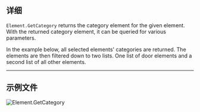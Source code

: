 ## 详细
`Element.GetCategory` returns the category element for the given element. With the returned category element, it can be queried for various parameters.

In the example below, all selected elements' categories are returned. The elements are then filtered down to two lists. One list of door elements and a second list of all other elements.
___
## 示例文件

![Element.GetCategory](./Revit.Elements.Element.GetCategory_img.jpg)
